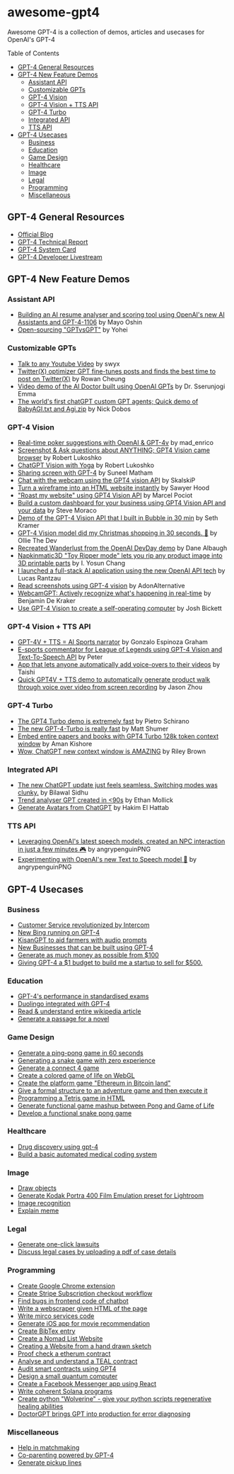 # awesome-gpt4

Awesome GPT-4 is a collection of demos, articles and usecases for OpenAI's GPT-4

Table of Contents

- [GPT-4 General Resources](#gpt-4-general-resources)
- [GPT-4 New Feature Demos](#gpt-4-new-feature-demos)
    - [Assistant API](#assistant-api)
    - [Customizable GPTs](#customizable-gpts)
    - [GPT-4 Vision](#gpt-4-vision)
    - [GPT-4 Vision + TTS API](#gpt-4-vision--tts-api)
    - [GPT-4 Turbo](#gpt-4-turbo)
    - [Integrated API](#integrated-api)
    - [TTS API](#tts-api)
- [GPT-4 Usecases](#gpt-4-usecases)
    - [Business](#business)
    - [Education](#education)
    - [Game Design](#game-design)
    - [Healthcare](#healthcare)
    - [Image](#image)
    - [Legal](#legal)
    - [Programming](#programming)
    - [Miscellaneous](#miscellaneous)

## GPT-4 General Resources

* [Official Blog](https://openai.com/research/gpt-4)
* [GPT-4 Technical Report](https://cdn.openai.com/papers/gpt-4.pdf)
* [GPT-4 System Card](https://cdn.openai.com/papers/gpt-4-system-card.pdf)
* [GPT-4 Developer Livestream](https://www.youtube.com/watch?v=outcGtbnMuQ)

## GPT-4 New Feature Demos

### Assistant API

- [Building an AI resume analyser and scoring tool using OpenAI's new AI Assistants and GPT-4-1106](https://x.com/mayowaoshin/status/1721857915361820879) by Mayo Oshin
- [Open-sourcing "GPTvsGPT"](https://x.com/yoheinakajima/status/1721769833212281231) by Yohei

### Customizable GPTs

- [Talk to any Youtube Video](https://x.com/atbeme/status/1721753092277117368) by swyx
- [Twitter(X) optimizer GPT fine-tunes posts and finds the best time to post on Twitter(X)](https://x.com/rowancheung/status/1721644987044294961) by Rowan Cheung
- [Video demo of the AI Doctor built using OpenAI GPTs](https://x.com/DrSerunjogiEmma/status/1722678780030779751) by Dr. Sserunjogi Emma
- [The world's first chatGPT custom GPT agents; Quick demo of BabyAGI.txt and Agi.zip](https://x.com/NickADobos/status/1721777424348991802) by Nick Dobos

### GPT-4 Vision

- [Real-time poker suggestions with OpenAI & GPT-4v](https://x.com/mad_enrico/status/1723152168142733366) by mad_enrico
- [Screenshot & Ask questions about ANYTHING; GPT4 Vision came browser](https://x.com/Karmedge/status/1721777152658444773) by Robert Lukoshko
- [ChatGPT Vision with Yoga](https://x.com/Karmedge/status/1721894440967819285) by Robert Lukoshko
- [Sharing screen with GPT-4](https://x.com/suneel_matham/status/1722538037551530069) by Suneel Matham
- [Chat with the webcam using the GPT4 vision API](https://x.com/skalskip92/status/1721694286440468849) by SkalskiP
- [Turn a wireframe into an HTML website instantly](https://x.com/sawyerhood/status/1721717738941698389) by Sawyer Hood
- ["Roast my website" using GPT4 Vision API](https://twitter.com/marcelpociot/status/1721672359566799070) by Marcel Pociot
- [Build a custom dashboard for your business using GPT4 Vision API and your data](https://x.com/SteveMoraco/status/1721683288576737612) by Steve Moraco
- [Demo of the GPT-4 Vision API that I built in Bubble in 30 min](https://x.com/sethjkramer/status/1721662666056315294) by Seth Kramer
- [GPT-4 Vision model did my Christmas shopping in 30 seconds. 🤯](https://x.com/olliethedev/status/1723076320920244522) by Ollie The Dev
- [Recreated Wanderlust from the OpenAI DevDay demo](https://x.com/dane_albaugh/status/1722372740953342203) by Dane Albaugh
- [Napkinmatic3D "Toy Ripper mode" lets you rip any product image into 3D printable parts](https://x.com/Yosun/status/1721892003041149434) by I. Yosun Chang
- [I launched a full-stack AI application using the new OpenAI API tech](https://x.com/lucasrantzau/status/1721968588553134413) by Lucas Rantzau
- [Read screenshots using GPT-4 vision](https://x.com/AdonAlternative/status/1721923633390534908) by AdonAlternative
- [WebcamGPT: Actively recognize what's happening in real-time](https://x.com/BenjaminDEKR/status/1721716511247921277) by Benjamin De Kraker
- [Use GPT-4 Vision to create a self-operating computer](https://x.com/josh_bickett/status/1721975391047589934) by Josh Bickett

### GPT-4 Vision + TTS API

- [GPT-4V + TTS = AI Sports narrator](https://x.com/geepytee/status/1721705524176257296) by Gonzalo Espinoza Graham
- [E-sports commentator for League of Legends using GPT-4 Vision and Text-To-Speech API](https://x.com/pwang_szn/status/1721900523866214635) by Peter
- [App that lets anyone automatically add voice-overs to their videos](https://x.com/taishik_/status/1723012545660047798) by Taishi
- [Quick GPT4V + TTS demo to automatically generate product walk through voice over video from screen recording](https://x.com/jasonzhou1993/status/1721895326221828130) by Jason Zhou

### GPT-4 Turbo

- [The GPT4 Turbo demo is extremely fast](https://x.com/skirano/status/1721631144553091462) by Pietro Schirano
- [The new GPT-4-Turbo is really fast](https://x.com/mattshumer_/status/1721644184120049997) by Matt Shumer
- [Embed entire papers and books with GPT4 Turbo 128k token context window](https://x.com/_amankishore/status/1721647536312869040) by Aman Kishore
- [Wow, ChatGPT new context window is AMAZING](https://x.com/rileybrown_ai/status/1721670852557627440) by Riley Brown

### Integrated API 

- [The new ChatGPT update just feels seamless. Switching modes was clunky.](https://x.com/bilawalsidhu/status/1721695090022678611) by Bilawal Sidhu
- [Trend analyser GPT created in <90s](https://x.com/emollick/status/1721645215272824960) by Ethan Mollick
- [Generate Avatars from ChatGPT](https://x.com/hakimel/status/1721809497457389678) by Hakim El Hattab

### TTS API

- [Leveraging OpenAI's latest speech models, created an NPC interaction in just a few minutes 🎮](https://x.com/angrypenguinPNG/status/1721738522607092185) by angrypenguinPNG
- [Experimenting with OpenAI's new Text to Speech model 💬](https://x.com/angrypenguinPNG/status/1721660569332408336) by angrypenguinPNG


## GPT-4 Usecases

### Business

- [Customer Service revolutionized by Intercom](https://twitter.com/destraynor/status/1635705915595685902)
- [New Bing running on GPT-4](https://twitter.com/yusuf_i_mehdi/status/1635709811840131072)
- [KisanGPT to aid farmers with audio prompts](https://twitter.com/chheplo/status/1635774404453072896)
- [New Businesses that can be built using GPT-4](https://twitter.com/rowancheung/status/1637530908184944643)
- [Generate as much money as possible from $100](https://twitter.com/jacksonfall/status/1636107218859745286)
- [Giving GPT-4 a $1 budget to build me a startup to sell for $500.](https://twitter.com/byhazellim/status/1636825301350006791)

### Education

- [GPT-4's performance in standardised exams](https://twitter.com/DrJimFan/status/1635694095460102145)
- [Duolingo integrated with GPT-4](https://twitter.com/duolingo/status/1635688521695633408)
- [Read & understand entire wikipedia article](https://twitter.com/keithpeiris/status/1635744012081729536)
- [Generate a passage for a novel](https://twitter.com/mathemagic1an/status/1635715029453660161)

### Game Design

- [Generate a ping-pong game in 60 seconds](https://twitter.com/skirano/status/1635736107949195278)
- [Generating a snake game with zero experience](https://twitter.com/ammaar/status/1635754631228952576)
- [Generate a connect 4 game ](https://twitter.com/firekeeping/status/1635789118239023106)
- [Create a colored game of life on WebGL](https://twitter.com/felixbade/status/1635799243628892160)
- [Create the platform game "Ethereum in Bitcoin land"](https://twitter.com/kristoferlund/status/1635923260058611713)
- [Give a formal structure to an adventure game and then execute it](https://twitter.com/mariots/status/1635824794233913344)
- [Programming a Tetris game in HTML](https://twitter.com/javilopen/status/1635990860012883968)
- [Generate functional game mashup between Pong and Game of Life](https://twitter.com/stanislavfort/status/1635965177010040833)
- [Develop a functional snake pong game](https://twitter.com/thekitze/status/1635985385288265728)

### Healthcare

- [Drug discovery using gpt-4](https://twitter.com/danshipper/status/1635712019549786113)
- [Build a basic automated medical coding system ](https://twitter.com/WillManidis/status/1636003225789956099)

### Image

- [Draw objects](https://twitter.com/aron_brand/status/1635928147668488192)
- [Generate Kodak Portra 400 Film Emulation preset for Lightroom](https://twitter.com/stalman/status/1635847396612800513)
- [Image recognition](https://twitter.com/heyBarsee/status/1635884856134729730)
- [Explain meme](https://twitter.com/blader/status/1635731379655954432)

### Legal

- [Generate one-click lawsuits](https://twitter.com/jbrowder1/status/1635720431091974157)
- [Discuss legal cases by uploading a pdf of case details](https://twitter.com/mayowaoshin/status/1636165883876745217)

### Programming

- [Create Google Chrome extension](https://twitter.com/jakebrowatzke/status/1635882037319008258)
- [Create Stripe Subscription checkout workflow](https://twitter.com/Deaniocom/status/1635883813157969920)
- [Find bugs in frontend code of chatbot](https://twitter.com/mayowaoshin/status/1635757442859671553)
- [Write a webscraper given HTML of the page](https://twitter.com/GrantSlatton/status/1635773026234171395)
- [Write mirco services code](https://twitter.com/joeprkns/status/1635933638725451779)
- [Generate iOS app for movie recommendation](https://twitter.com/mortenjust/status/1636001311417319426)
- [Create BibTex entry](https://twitter.com/random_walker/status/1636039756864712706)
- [Create a Nomad List Website](https://twitter.com/levelsio/status/1635994524286881792)
- [Creating a Website from a hand drawn sketch](https://twitter.com/rowancheung/status/1635744529587359756)
- [Proof check a etherum contract](https://twitter.com/jconorgrogan/status/1635695064692273161)
- [Analyse and understand a TEAL contract](https://twitter.com/joe_polny/status/1635981448741044227)
- [Audit smart contracts using GPT4](https://twitter.com/syncswap/status/1636378811993571329)
- [Design a small quantum computer](https://twitter.com/Looking_glass_u/status/1636643196985016320)
- [Create a Facebook Messenger app using React](https://twitter.com/sawyerhood/status/1636607114440327170)
- [Write coherent Solana programs](https://twitter.com/0xMert_/status/1636032640586317827)
- [Create python "Wolverine" - give your python scripts regenerative healing abilities](https://twitter.com/bio_bootloader/status/1636880208304431104)
- [DoctorGPT brings GPT into production for error diagnosing](https://github.com/ingyamilmolinar/doctorgpt)

### Miscellaneous 

- [Help in matchmaking](https://twitter.com/jakozloski/status/1635778263787110401)
- [Co-parenting powered by GPT-4](https://twitter.com/APatelThompson/status/1635749787604770816)
- [Generate pickup lines](https://twitter.com/pwang_szn/status/1635733845097037825)

